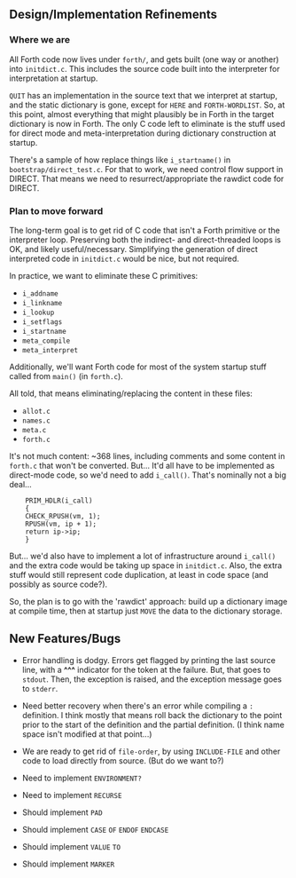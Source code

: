 ## Design/Implementation Refinements
### Where we are
All Forth code now lives under `forth/`, and gets built (one way or
another) into `initdict.c`.  This includes the source code built
into the interpreter for interpretation at startup.

`QUIT` has an implementation in the source text that we interpret at
startup, and the static dictionary is gone, except for `HERE` and
`FORTH-WORDLIST`. So, at this point, almost everything that might
plausibly be in Forth in the target dictionary is now in Forth.  The
only C code left to eliminate is the stuff used for direct mode and
meta-interpretation during dictionary construction at startup.

There's a sample of how replace things like `i_startname()` in
`bootstrap/direct_test.c`.  For that to work, we need control flow
support in DIRECT.  That means we need to resurrect/appropriate the
rawdict code for DIRECT.

### Plan to move forward
The long-term goal is to get rid of C code that isn't a Forth
primitive or the interpreter loop.  Preserving both the indirect-
and direct-threaded loops is OK, and likely useful/necessary.
Simplifying the generation of direct interpreted code in `initdict.c`
would be nice, but not required.

In practice, we want to eliminate these C primitives:
  * `i_addname`
  * `i_linkname`
  * `i_lookup`
  * `i_setflags`
  * `i_startname`
  * `meta_compile`
  * `meta_interpret`

Additionally, we'll want Forth code for most of the system startup
stuff called from `main()` (in `forth.c`).

All told, that means eliminating/replacing the content in these files:
  * `allot.c`
  * `names.c`
  * `meta.c`
  * `forth.c`

It's not much content: ~368 lines, including comments and some
content in `forth.c` that won't be converted.  But... It'd all have to
be implemented as direct-mode code, so we'd need to add `i_call()`.
That's nominally not a big deal...
```
    PRIM_HDLR(i_call)
    {
	CHECK_RPUSH(vm, 1);
	RPUSH(vm, ip + 1);
	return ip->ip;
    }
```

But... we'd also have to implement a lot of infrastructure around
`i_call()` and the extra code would be taking up space in `initdict.c`.
Also, the extra stuff would still represent code duplication, at
least in code space (and possibly as source code?).

So, the plan is to go with the 'rawdict' approach: build up a
dictionary image at compile time, then at startup just `MOVE` the
data to the dictionary storage.

## New Features/Bugs

- Error handling is dodgy.  Errors get flagged by printing the last
  source line, with a **^^^** indicator for the token at the failure.
  But, that goes to `stdout`.  Then, the exception is raised, and the
  exception message goes to `stderr`.

- Need better recovery when there's an error while compiling a
  `:` definition.  I think mostly that means roll back the dictionary
  to the point prior to the start of the definition and the partial
  definition. (I think name space isn't modified at that point...)

- We are ready to get rid of `file-order`, by using `INCLUDE-FILE` and
  other code to load directly from source.  (But do we want to?)

- Need to implement `ENVIRONMENT?`

- Need to implement `RECURSE`

- Should implement `PAD`

- Should implement `CASE` `OF` `ENDOF` `ENDCASE`

- Should implement `VALUE` `TO`

- Should implement `MARKER`
